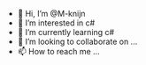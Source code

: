 - 👋 Hi, I’m @M-knijn
- 👀 I’m interested in c#
- 🌱 I’m currently learning c#
- 💞️ I’m looking to collaborate on ...
- 📫 How to reach me ...

<!---
M-knijn/M-knijn is a ✨ special ✨ repository because its `README.md` (this file) appears on your GitHub profile.
You can click the Preview link to take a look at your changes.
--->
